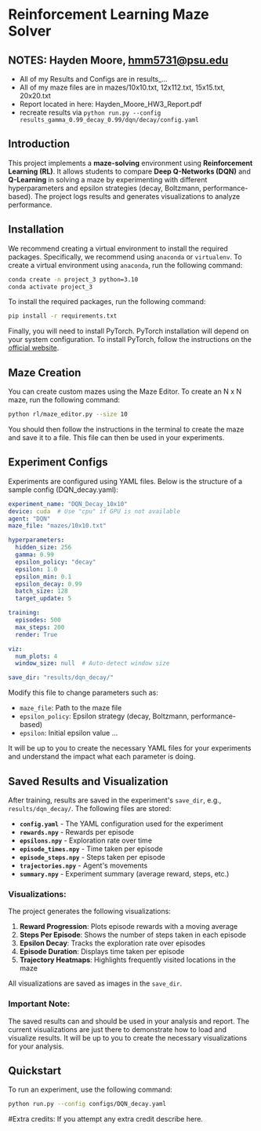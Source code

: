 # Reinforcement Learning Maze Solver

## NOTES: Hayden Moore, hmm5731@psu.edu

- All of my Results and Configs are in results_...
- All of my maze files are in mazes/10x10.txt, 12x112.txt, 15x15.txt, 20x20.txt
- Report located in here: Hayden_Moore_HW3_Report.pdf
- recreate results via `python run.py --config results_gamma_0.99_decay_0.99/dqn/decay/config.yaml`

## Introduction

This project implements a **maze-solving** environment using **Reinforcement Learning (RL)**. It allows students to compare **Deep Q-Networks (DQN)** and **Q-Learning** in solving a maze by experimenting with different hyperparameters and epsilon strategies (decay, Boltzmann, performance-based). The project logs results and generates visualizations to analyze performance.

## Installation

We recommend creating a virtual environment to install the required packages. Specifically, we recommend using `anaconda` or `virtualenv`. To create a virtual environment using `anaconda`, run the following command:

```bash
conda create -n project_3 python=3.10
conda activate project_3
```

To install the required packages, run the following command:

```bash
pip install -r requirements.txt
```

Finally, you will need to install PyTorch. PyTorch installation will depend on your system configuration. To install PyTorch, follow the instructions on the [official website](https://pytorch.org/get-started/locally/).

## Maze Creation

You can create custom mazes using the Maze Editor. To create an N x N maze, run the following command:

```bash
python rl/maze_editor.py --size 10
```

You should then follow the instructions in the terminal to create the maze and save it to a file. This file can then be used in your experiments.

## Experiment Configs 
Experiments are configured using YAML files. Below is the structure of a sample config (DQN_decay.yaml):

```yaml
experiment_name: "DQN_Decay_10x10"
device: cuda  # Use "cpu" if GPU is not available
agent: "DQN"
maze_file: "mazes/10x10.txt"

hyperparameters:
  hidden_size: 256
  gamma: 0.99
  epsilon_policy: "decay"
  epsilon: 1.0
  epsilon_min: 0.1
  epsilon_decay: 0.99
  batch_size: 128
  target_update: 5

training:
  episodes: 500
  max_steps: 200
  render: True

viz:
  num_plots: 4
  window_size: null  # Auto-detect window size

save_dir: "results/dqn_decay/"
```

Modify this file to change parameters such as:
- `maze_file`: Path to the maze file
- `epsilon_policy`: Epsilon strategy (decay, Boltzmann, performance-based)
- `epsilon`: Initial epsilon value ...

It will be up to you to create the necessary YAML files for your experiments and understand the impact what each parameter is doing.

## Saved Results and Visualization

After training, results are saved in the experiment's `save_dir`, e.g., `results/dqn_decay/`. The following files are stored:

- **`config.yaml`** - The YAML configuration used for the experiment
- **`rewards.npy`** - Rewards per episode
- **`epsilons.npy`** - Exploration rate over time
- **`episode_times.npy`** - Time taken per episode
- **`episode_steps.npy`** - Steps taken per episode
- **`trajectories.npy`** - Agent's movements
- **`summary.npy`** - Experiment summary (average reward, steps, etc.)

### Visualizations:
The project generates the following visualizations:
1. **Reward Progression**: Plots episode rewards with a moving average
2. **Steps Per Episode**: Shows the number of steps taken in each episode
3. **Epsilon Decay**: Tracks the exploration rate over episodes
4. **Episode Duration**: Displays time taken per episode
5. **Trajectory Heatmaps**: Highlights frequently visited locations in the maze

All visualizations are saved as images in the `save_dir`.  

### Important Note:

The saved results can and should be used in your analysis and report. The current visualizations are just there to demonstrate how to load and visualize results. It will be up to you to create the necessary visualizations for your analysis.


## Quickstart

To run an experiment, use the following command:

```bash
python run.py --config configs/DQN_decay.yaml
```

#Extra credits:
If you attempt any extra credit describe here.
